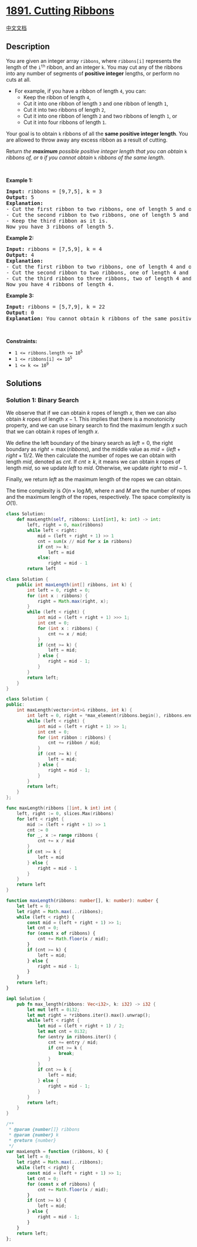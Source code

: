# [1891. Cutting Ribbons](https://leetcode.com/problems/cutting-ribbons)

[中文文档](/solution/1800-1899/1891.Cutting%20Ribbons/README.md)

## Description

<p>You are given an integer array <code>ribbons</code>, where <code>ribbons[i]</code> represents the length of the <code>i<sup>th</sup></code> ribbon, and an integer <code>k</code>. You may cut any of the ribbons into any number of segments of <strong>positive integer</strong> lengths, or perform no cuts at all.</p>

<ul>
	<li>For example, if you have a ribbon of length <code>4</code>, you can:
    <ul>
    	<li>Keep the ribbon of length <code>4</code>,</li>
    	<li>Cut it into one ribbon of length <code>3</code> and one ribbon of length <code>1</code>,</li>
    	<li>Cut it into two ribbons of length <code>2</code>,</li>
    	<li>Cut it into one ribbon of length <code>2</code> and two ribbons of length <code>1</code>, or</li>
    	<li>Cut it into four ribbons of length <code>1</code>.</li>
    </ul>
    </li>
</ul>

<p>Your goal is to obtain <code>k</code> ribbons of all the <strong>same positive integer length</strong>. You are allowed to throw away any excess ribbon as a result of cutting.</p>

<p>Return <em>the <strong>maximum</strong> possible positive integer length that you can obtain </em><code>k</code><em> ribbons of</em><em>, or </em><code>0</code><em> if you cannot obtain </em><code>k</code><em> ribbons of the same length</em>.</p>

<p>&nbsp;</p>
<p><strong class="example">Example 1:</strong></p>

<pre>
<strong>Input:</strong> ribbons = [9,7,5], k = 3
<strong>Output:</strong> 5
<strong>Explanation:</strong>
- Cut the first ribbon to two ribbons, one of length 5 and one of length 4.
- Cut the second ribbon to two ribbons, one of length 5 and one of length 2.
- Keep the third ribbon as it is.
Now you have 3 ribbons of length 5.</pre>

<p><strong class="example">Example 2:</strong></p>

<pre>
<strong>Input:</strong> ribbons = [7,5,9], k = 4
<strong>Output:</strong> 4
<strong>Explanation:</strong>
- Cut the first ribbon to two ribbons, one of length 4 and one of length 3.
- Cut the second ribbon to two ribbons, one of length 4 and one of length 1.
- Cut the third ribbon to three ribbons, two of length 4 and one of length 1.
Now you have 4 ribbons of length 4.
</pre>

<p><strong class="example">Example 3:</strong></p>

<pre>
<strong>Input:</strong> ribbons = [5,7,9], k = 22
<strong>Output:</strong> 0
<strong>Explanation:</strong> You cannot obtain k ribbons of the same positive integer length.
</pre>

<p>&nbsp;</p>
<p><strong>Constraints:</strong></p>

<ul>
	<li><code>1 &lt;= ribbons.length &lt;= 10<sup>5</sup></code></li>
	<li><code>1 &lt;= ribbons[i] &lt;= 10<sup>5</sup></code></li>
	<li><code>1 &lt;= k &lt;= 10<sup>9</sup></code></li>
</ul>

## Solutions

### Solution 1: Binary Search

We observe that if we can obtain $k$ ropes of length $x$, then we can also obtain $k$ ropes of length $x-1$. This implies that there is a monotonicity property, and we can use binary search to find the maximum length $x$ such that we can obtain $k$ ropes of length $x$.

We define the left boundary of the binary search as $left=0$, the right boundary as $right=\max(ribbons)$, and the middle value as $mid=(left+right+1)/2$. We then calculate the number of ropes we can obtain with length $mid$, denoted as $cnt$. If $cnt \geq k$, it means we can obtain $k$ ropes of length $mid$, so we update $left$ to $mid$. Otherwise, we update $right$ to $mid-1$.

Finally, we return $left$ as the maximum length of the ropes we can obtain.

The time complexity is $O(n \times \log M)$, where $n$ and $M$ are the number of ropes and the maximum length of the ropes, respectively. The space complexity is $O(1)$.

<!-- tabs:start -->

```python
class Solution:
    def maxLength(self, ribbons: List[int], k: int) -> int:
        left, right = 0, max(ribbons)
        while left < right:
            mid = (left + right + 1) >> 1
            cnt = sum(x // mid for x in ribbons)
            if cnt >= k:
                left = mid
            else:
                right = mid - 1
        return left
```

```java
class Solution {
    public int maxLength(int[] ribbons, int k) {
        int left = 0, right = 0;
        for (int x : ribbons) {
            right = Math.max(right, x);
        }
        while (left < right) {
            int mid = (left + right + 1) >>> 1;
            int cnt = 0;
            for (int x : ribbons) {
                cnt += x / mid;
            }
            if (cnt >= k) {
                left = mid;
            } else {
                right = mid - 1;
            }
        }
        return left;
    }
}
```

```cpp
class Solution {
public:
    int maxLength(vector<int>& ribbons, int k) {
        int left = 0, right = *max_element(ribbons.begin(), ribbons.end());
        while (left < right) {
            int mid = (left + right + 1) >> 1;
            int cnt = 0;
            for (int ribbon : ribbons) {
                cnt += ribbon / mid;
            }
            if (cnt >= k) {
                left = mid;
            } else {
                right = mid - 1;
            }
        }
        return left;
    }
};
```

```go
func maxLength(ribbons []int, k int) int {
	left, right := 0, slices.Max(ribbons)
	for left < right {
		mid := (left + right + 1) >> 1
		cnt := 0
		for _, x := range ribbons {
			cnt += x / mid
		}
		if cnt >= k {
			left = mid
		} else {
			right = mid - 1
		}
	}
	return left
}
```

```ts
function maxLength(ribbons: number[], k: number): number {
    let left = 0;
    let right = Math.max(...ribbons);
    while (left < right) {
        const mid = (left + right + 1) >> 1;
        let cnt = 0;
        for (const x of ribbons) {
            cnt += Math.floor(x / mid);
        }
        if (cnt >= k) {
            left = mid;
        } else {
            right = mid - 1;
        }
    }
    return left;
}
```

```rust
impl Solution {
    pub fn max_length(ribbons: Vec<i32>, k: i32) -> i32 {
        let mut left = 0i32;
        let mut right = *ribbons.iter().max().unwrap();
        while left < right {
            let mid = (left + right + 1) / 2;
            let mut cnt = 0i32;
            for &entry in ribbons.iter() {
                cnt += entry / mid;
                if cnt >= k {
                    break;
                }
            }
            if cnt >= k {
                left = mid;
            } else {
                right = mid - 1;
            }
        }
        return left;
    }
}
```

```js
/**
 * @param {number[]} ribbons
 * @param {number} k
 * @return {number}
 */
var maxLength = function (ribbons, k) {
    let left = 0;
    let right = Math.max(...ribbons);
    while (left < right) {
        const mid = (left + right + 1) >> 1;
        let cnt = 0;
        for (const x of ribbons) {
            cnt += Math.floor(x / mid);
        }
        if (cnt >= k) {
            left = mid;
        } else {
            right = mid - 1;
        }
    }
    return left;
};
```

<!-- tabs:end -->

<!-- end -->
